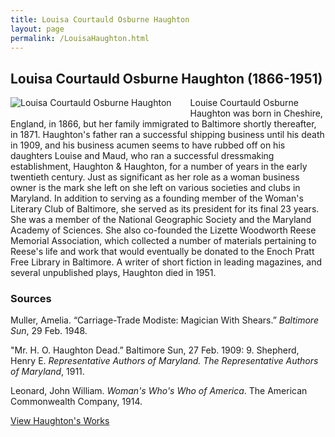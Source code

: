 ```yaml
---
title: Louisa Courtauld Osburne Haughton
layout: page
permalink: /LouisaHaughton.html
---
```


## Louisa Courtauld Osburne Haughton (1866-1951)
<div style="float: left;padding-right: 30px;padding-bottom: 15px;"><img src="https://wlcb.github.io/archive/assets/img/LouisaHaughton.jpg" alt="Louisa Courtauld Osburne Haughton"></div>

Louise Courtauld Osburne Haughton was born in Cheshire, England, in 1866, but her family immigrated to Baltimore shortly thereafter, in 1871. Haughton's father ran a successful shipping business until his death in 1909, and his business acumen seems to have rubbed off on his daughters Louise and Maud, who ran a successful dressmaking establishment, Haughton & Haughton, for a number of years in the early twentieth century. Just as significant as her role as a woman business owner is the mark she left on she left on various societies and clubs in Maryland. In addition to serving as a founding member of the Woman's Literary Club of Baltimore, she served as its president for its final 23 years. She was a member of the National Geographic Society and the Maryland Academy of Sciences. She also co-founded the Lizette Woodworth Reese Memorial Association, which collected a number of materials pertaining to Reese's life and work that would eventually be donated to the Enoch Pratt Free Library in Baltimore. A writer of short fiction in leading magazines, and several unpublished plays, Haughton died in 1951. 

### Sources

Muller, Amelia. “Carriage-Trade Modiste: Magician With Shears.” *Baltimore Sun*, 29 Feb. 1948.

"Mr. H. O. Haughton Dead.” Baltimore Sun, 27 Feb. 1909: 9.
Shepherd, Henry E. *Representative Authors of Maryland. The Representative Authors of Maryland*, 1911.

Leonard, John William. *Woman's Who's Who of America*. The American Commonwealth Company, 1914.

[View Haughton's Works](https://wlcb.github.io/archive/browse.html#haughton)
